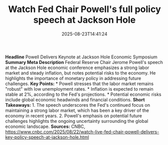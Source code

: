﻿---
title: "Watch Fed Chair Powell's full policy speech at Jackson Hole"
date: "2025-08-23T14:41:24"
category: "Markets"
summary: ""
slug: "watch fed chair powells full policy speech at jackson hole"
source_urls:
  - "https://www.cnbc.com/2025/08/22/watch-live-fed-chair-powell-delivers-key-policy-speech-at-jackson-hole.html"
seo:
  title: "Watch Fed Chair Powell's full policy speech at Jackson Hole | Hash n Hedge"
  description: ""
  keywords: ["news", "markets", "brief"]
---
**Headline** Powell Delivers Keynote at Jackson Hole Economic Symposium  **Summary Meta Description** Federal Reserve Chair Jerome Powell's speech at the Jackson Hole economic conference emphasizes a strong labor market and steady inflation, but notes potential risks to the economy. He highlights the importance of monetary policy in addressing future challenges.  **Key Points:**  * Powell stresses that the labor market remains "robust" with low unemployment rates. * Inflation is expected to remain stable at 2%, according to the Fed's projections. * Potential economic risks include global economic headwinds and financial conditions.  **Short Takeaways:**   1. The speech underscores the Fed's continued focus on maintaining a strong labor market, which has been a key driver of the economy in recent years. 2. Powell's emphasis on potential future challenges highlights the ongoing uncertainty surrounding the global economic landscape.  **Sources:** CNBC, https://www.cnbc.com/2025/08/22/watch-live-fed-chair-powell-delivers-key-policy-speech-at-jackson-hole.html 
